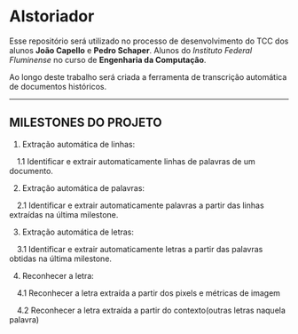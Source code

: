 # AIstoriador
Esse repositório será utilizado no processo de desenvolvimento do TCC dos alunos **João Capello** e **Pedro Schaper**.
Alunos do _Instituto Federal Fluminense_ no curso de **Engenharia da Computação**.

Ao longo deste trabalho será criada a ferramenta de transcrição automática de documentos históricos.

---

## MILESTONES DO PROJETO
1. Extração automática de linhas:

&emsp;1.1 Identificar e extrair automaticamente linhas de palavras de um documento.

2. Extração automática de palavras:

&emsp;2.1 Identificar e extrair automaticamente palavras a partir das linhas extraídas na última milestone.

3. Extração automática de letras:
  
&emsp;3.1 Identificar e extrair automaticamente letras a partir das palavras obtidas na última milestone.

4. Reconhecer a letra:
  
&emsp;4.1 Reconhecer a letra extraída a partir dos pixels e métricas de imagem
  
&emsp;4.2 Reconhecer a letra extraída a partir do contexto(outras letras naquela palavra)
